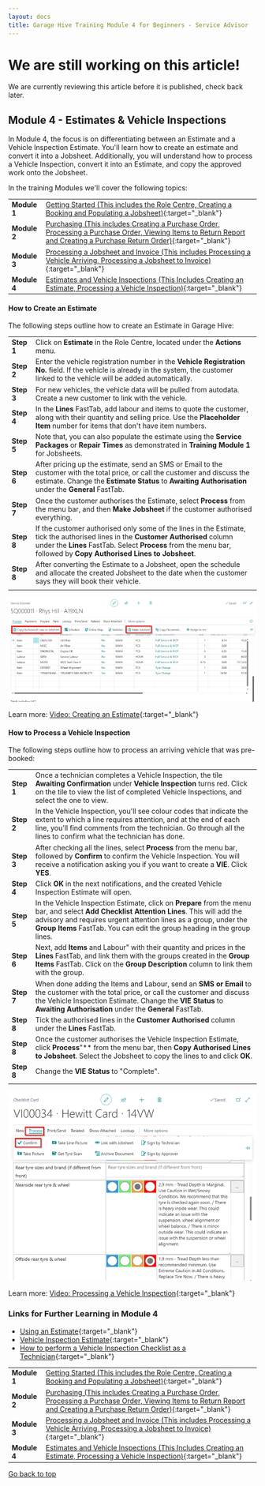 ```yaml
---
layout: docs
title: Garage Hive Training Module 4 for Beginners - Service Advisor
--- 
```


<a name="top"></a>

# We are still working on this article!
We are currently reviewing this article before it is published, check back later.

## Module 4 - Estimates & Vehicle Inspections

In Module 4, the focus is on differentiating between an Estimate and a Vehicle Inspection Estimate. You'll learn how to create an estimate and convert it into a Jobsheet. Additionally, you will understand how to process a Vehicle Inspection, convert it into an Estimate, and copy the approved work onto the Jobsheet.

In the training Modules we'll cover the following topics:

   |              |                                                                                                                                                                                                               |
   | :----------- | :------------------------------------------------------------------------------------------------------------------------------------------------------------------------------------------------------------ |
   | **Module 1** | [Getting Started (This includes the Role Centre, Creating a Booking and Populating a Jobsheet)](garagehive-training-module-1.html){:target="_blank"}                                                          |
   | **Module 2** | [Purchasing (This includes Creating a Purchase Order, Processing a Purchase Order, Viewing Items to Return Report and Creating a Purchase Return Order)](garagehive-training-module-2.html){:target="_blank"} |
   | **Module 3** | [Processing a Jobsheet and Invoice (This includes Processing a Vehicle Arriving, Processing a Jobsheet to Invoice)](garagehive-training-module-3.html){:target="_blank"}                                      |
   | **Module 4** | [Estimates and Vehicle Inspections (This Includes Creating an Estimate, Processing a Vehicle Inspection)](garagehive-training-module-4.html){:target="_blank"}                                                |


####  How to Create an Estimate

The following steps outline how to create an Estimate in Garage Hive:

   |            |                                                                                                                                                                                                                                                          |
   | :--------- | :------------------------------------------------------------------------------------------------------------------------------------------------------------------------------------------------------------------------------------------------------- |
   | **Step 1** | Click on **Estimate** in the Role Centre, located under the **Actions** menu.                                                                                                                                                                            |
   | **Step 2** | Enter the vehicle registration number in the **Vehicle Registration No.** field. If the vehicle is already in the system, the customer linked to the vehicle will be added automatically.                                                                |
   | **Step 3** | For new vehicles, the vehicle data will be pulled from autodata. Create a new customer to link with the vehicle.                                                                                                                                         |
   | **Step 4** | In the **Lines** FastTab, add labour and items to quote the customer, along with their quantity and selling price. Use the **Placeholder Item** number for items that don't have item numbers.                                                           |
   | **Step 5** | Note that, you can also populate the estimate using the **Service Packages** or **Repair Times** as demonstrated in **Training Module 1** for Jobsheets.                                                                                                 |
   | **Step 6** | After pricing up the estimate, send an SMS or Email to the customer with the total price, or call the customer and discuss the estimate. Change the **Estimate Status** to **Awaiting Authorisation** under the **General** FastTab.                     |
   | **Step 7** | Once the customer authorises the Estimate, select **Process** from the menu bar, and then **Make Jobsheet** if the customer authorised everything.                                                                                                       |
   | **Step 8** | If the customer authorised only some of the lines in the Estimate, tick the authorised lines in the **Customer Authorised** column under the **Lines** FastTab. Select **Process** from the menu bar, followed by **Copy Authorised Lines to Jobsheet**. |
   | **Step 8** | After converting the Estimate to a Jobsheet, open the schedule and allocate the created Jobsheet to the date when the customer says they will book their vehicle.                                                                                        |
   |            |                                                                                                                                                                                                                                                          |

![](media/garagehive-training-create-an-estimate.png)

Learn more: [Video: Creating an Estimate](https://www.youtube.com/watch?v=otMUsW5hGAA){:target="_blank"}

#### How to Process a Vehicle Inspection

The following steps outline how to process an arriving vehicle that was pre-booked:

   |            |                                                                                                                                                                                                                                                                                            |
   | :--------- | :----------------------------------------------------------------------------------------------------------------------------------------------------------------------------------------------------------------------------------------------------------------------------------------- |
   | **Step 1** | Once a technician completes a Vehicle Inspection, the tile **Awaiting Confirmation** under **Vehicle Inspection** turns red. Click on the tile to view the list of completed Vehicle Inspections, and select the one to view.                                                              |
   | **Step 2** | In the Vehicle Inspection, you'll see colour codes that indicate the extent to which a line requires attention, and at the end of each line, you'll find comments from the technician. Go through all the lines to confirm what the technician has done.                                   |
   | **Step 3** | After checking all the lines, select **Process** from the menu bar, followed by **Confirm** to confirm the Vehicle Inspection. You will receive a notification asking you if you want to create a **VIE**. Click **YES**.                                                                  |
   | **Step 4** | Click **OK** in the next notifications, and the created Vehicle Inspection Estimate will open.                                                                                                                                                                                             |
   | **Step 5** | In the Vehicle Inspection Estimate, click on **Prepare** from the menu bar, and select **Add Checklist Attention Lines**. This will add the advisory and requires urgent attention lines as a group, under the **Group Items** FastTab. You can edit the group heading in the group lines. |
   | **Step 6** | Next, add **Items** and Labour" with their quantity and prices in the **Lines** FastTab, and link them with the groups created in the **Group Items** FastTab. Click on the **Group Description** column to link them with the group.                                                      |
   | **Step 7** | When done adding the Items and Labour, send an **SMS or Email** to the customer with the total price, or call the customer and discuss the Vehicle Inspection Estimate. Change the **VIE Status** to **Awaiting Authorisation** under the **General** FastTab.                             |
   | **Step 8** | Tick the authorised lines in the **Customer Authorised** column under the **Lines** FastTab.                                                                                                                                                                                               |
   | **Step 8** | Once the customer authorises the Vehicle Inspection Estimate, click **Process**"** from the menu bar, then **Copy Authorised Lines to Jobsheet**. Select the Jobsheet to copy the lines to and click **OK**.                                                                               |
   | **Step 8** | Change the **VIE Status** to "Complete".                                                                                                                                                                                                                                                   |
   |            |                                                                                                                                                                                                                                                                                            |

![](media/garagehive-training-process-a-vehicle-inspection-estimate.png)


Learn more: [Video: Processing a Vehicle Inspection](https://www.youtube.com/watch?v=LldJYN6HkeU){:target="_blank"}

### Links for Further Learning in Module 4

* [Using an Estimate](garagehive-create-an-estimate.html){:target="_blank"}
* [Vehicle Inspection Estimate](garagehive-VHC.html){:target="_blank"}
* [How to perform a Vehicle Inspection Checklist as a Technician](garagehive-technicians-vehicle-inspections.html){:target="_blank"}

|              |                                                                                                                                                                                                               |
| :----------- | :------------------------------------------------------------------------------------------------------------------------------------------------------------------------------------------------------------ |
| **Module 1** | [Getting Started (This includes the Role Centre, Creating a Booking and Populating a Jobsheet)](garagehive-training-module-1.html){:target="_blank"}                                                          |
| **Module 2** | [Purchasing (This includes Creating a Purchase Order, Processing a Purchase Order, Viewing Items to Return Report and Creating a Purchase Return Order)](garagehive-training-module-2.html){:target="_blank"} |
| **Module 3** | [Processing a Jobsheet and Invoice (This includes Processing a Vehicle Arriving, Processing a Jobsheet to Invoice)](garagehive-training-module-3.html){:target="_blank"}                                      |
| **Module 4** | [Estimates and Vehicle Inspections (This Includes Creating an Estimate, Processing a Vehicle Inspection)](garagehive-training-module-4.html){:target="_blank"}                                                |


[Go back to top](#top)
